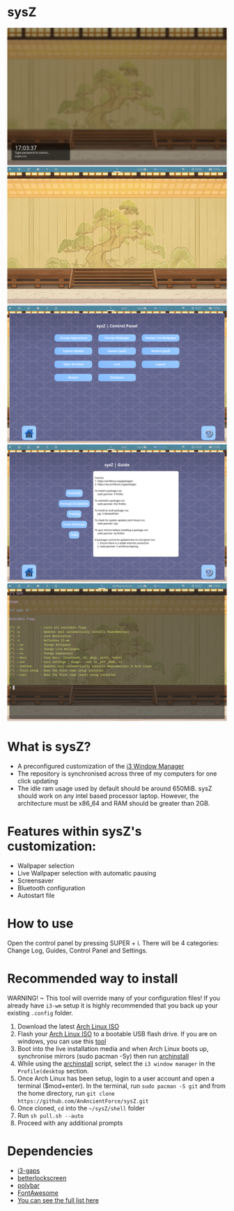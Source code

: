 # sysZ
![lock](screenshots/lock.png)
![blank_workspace](screenshots/blank_workspace.png)
![control_panel](screenshots/control_panel.png)
![guide](screenshots/guide.png)
![terminal_help](screenshots/terminal_help.png)

# What is sysZ?
* A preconfigured customization of the  [i3 Window Manager](https://github.com/Airblader/i3)
* The repository is synchronised across three of my computers for one click updating
* The idle ram usage used by default should be around 650MiB. sysZ should work on any intel based processor laptop. However, the architecture must be x86_64 and RAM should be greater than 2GB.

# Features within sysZ's customization:
* Wallpaper selection
* Live Wallpaper selection with automatic pausing
* Screensaver
* Bluetooth configuration
* Autostart file

# How to use
Open the control panel by pressing SUPER + i. There will be 4 categories: Change Log, Guides, Control Panel and Settings.

# Recommended way to install
WARNING! ~ This tool will override many of your configuration files! If you already have `i3-wm` setup it is highly recommended that you back up your existing `.config` folder. 
1. Download the latest [Arch Linux ISO](https://archlinux.org/download/)
2. Flash your [Arch Linux ISO](https://archlinux.org/download/) to a bootable USB flash drive. If you are on windows, you can use this [tool](https://rufus.ie/en/)
3. Boot into the live installation media and when Arch Linux boots up, synchronise mirrors (sudo pacman -Sy) then run [archinstall](https://github.com/archlinux/archinstall)
4. While using the [archinstall](https://github.com/archlinux/archinstall) script, select the `i3 window manager` in the `Profile(desktop` section.
5. Once Arch Linux has been setup, login to a user account and open a terminal ($mod+enter). In the terminal, run `sudo pacman -S git` and from the home directory, run `git clone https://github.com/AnAncientForce/sysZ.git`
6. Once cloned, `cd` into the `~/sysZ/shell` folder
7. Run `sh pull.sh --auto`
8. Proceed with any additional prompts

# Dependencies
- [i3-gaps](https://github.com/Airblader/i3)
- [betterlockscreen](https://github.com/betterlockscreen/betterlockscreen)
- [polybar](https://github.com/jaagr/polybar)
- [FontAwesome](https://github.com/FortAwesome/Font-Awesome)
- [You can see the full list here](https://github.com/AnAncientForce/sysZ/blob/main/shell/pull.sh)
